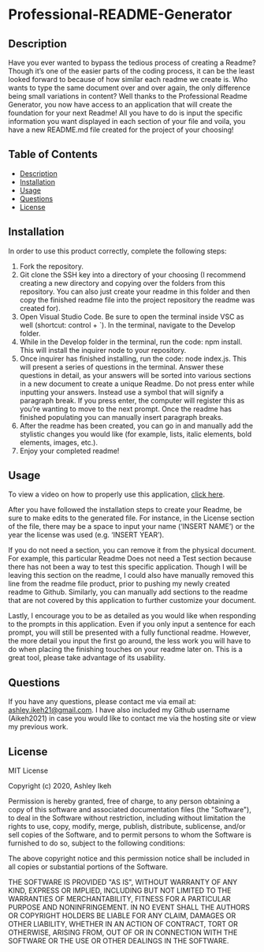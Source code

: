 # Professional-README-Generator

## Description
Have you ever wanted to bypass the tedious process of creating a Readme? Though it’s one of the easier parts of the coding process, it can be the least looked forward to because of how similar each readme we create is. 
Who wants to type the same document over and over again, the only difference being small variations in content?
Well thanks to the Professional Readme Generator, you now have access to an application that will create the foundation for your next Readme!
All you have to do is input the specific information you want displayed in each section of your file and voila, you have a new README.md file created for the project of your choosing!


## Table of Contents
    
* [Description](#description)
* [Installation](#installation)
* [Usage](#usage)
* [Questions](#questions)
* [License](#license)


## Installation
In order to use this product correctly, complete the following steps:
1) Fork the repository.
2) Git clone the SSH key into a directory of your choosing (I recommend creating a new directory and copying over the folders from this repository. You can also just create your readme in this folder and then copy the finished readme file into the project repository the readme was created for).
3) Open Visual Studio Code. Be sure to open the terminal inside VSC as well (shortcut: control + `). In the terminal, navigate to the Develop folder.
4) While in the Develop folder in the terminal, run the code: npm install. This will install the inquirer node to your repository.
5) Once inquirer has finished installing, run the code: node index.js. This will present a series of questions in the terminal. Answer these questions in detail, as your answers will be sorted into various sections in a new document to create a unique Readme. Do not press enter while inputting your answers. Instead use a symbol that will signify a paragraph break. If you press enter, the computer will register this as you’re wanting to move to the next prompt. Once the readme has finished populating you can manually insert paragraph breaks.
6) After the readme has been created, you can go in and manually add the stylistic changes you would like (for example, lists, italic elements, bold elements, images, etc.).
7) Enjoy your completed readme!



## Usage

To view a video on how to properly use this application, [click here](https://drive.google.com/file/d/1KXEfGCF6FsE8tnVL261FhVdcBwuUJgBB/view).

After you have followed the installation steps to create your Readme, be sure to make edits to the generated file. For instance, in the License section of the file, there may be a space to input your name (‘INSERT NAME’) or the year the license was used (e.g. ‘INSERT YEAR’).

If you do not need a section, you can remove it from the physical document. For example, this particular Readme Does not need a Test section because there has not been a way to test this specific application. Though I will be leaving this section on the readme, I could also have manually removed this line from the readme file product, prior to pushing my newly created readme to Github.
Similarly, you can manually add sections to the readme that are not covered by this application to further customize your document.

Lastly, I encourage you to be as detailed as you would like when responding to the prompts in this application. Even if you only input a sentence for each prompt, you will still be presented with a fully functional readme. However, the more detail you input the first go around, the less work you will have to do when placing the finishing touches on your readme later on. This is a great tool, please take advantage of its usability. 



    
## Questions
    
If you have any questions, please contact me via email at: ashley.ikeh21@gmail.com. I have also included my Github username (Aikeh2021) in case you would like to contact me via the hosting site or view my previous work.


## License

MIT License

Copyright (c) 2020, Ashley Ikeh

Permission is hereby granted, free of charge, to any person obtaining a copy
of this software and associated documentation files (the "Software"), to deal
in the Software without restriction, including without limitation the rights
to use, copy, modify, merge, publish, distribute, sublicense, and/or sell
copies of the Software, and to permit persons to whom the Software is
furnished to do so, subject to the following conditions:

The above copyright notice and this permission notice shall be included in all
copies or substantial portions of the Software.

THE SOFTWARE IS PROVIDED "AS IS", WITHOUT WARRANTY OF ANY KIND, EXPRESS OR
IMPLIED, INCLUDING BUT NOT LIMITED TO THE WARRANTIES OF MERCHANTABILITY,
FITNESS FOR A PARTICULAR PURPOSE AND NONINFRINGEMENT. IN NO EVENT SHALL THE
AUTHORS OR COPYRIGHT HOLDERS BE LIABLE FOR ANY CLAIM, DAMAGES OR OTHER
LIABILITY, WHETHER IN AN ACTION OF CONTRACT, TORT OR OTHERWISE, ARISING FROM,
OUT OF OR IN CONNECTION WITH THE SOFTWARE OR THE USE OR OTHER DEALINGS IN THE
SOFTWARE.